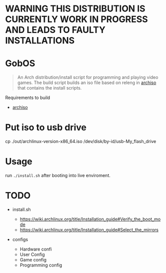 # WARNING THIS DISTRIBUTION IS CURRENTLY WORK IN PROGRESS AND LEADS TO FAULTY INSTALLATIONS

# GobOS
> An Arch distribution/install script for programming and playing video games. The build script builds an iso file based on releng in [archiso](https://wiki.archlinux.org/title/Archiso) that contains the install scripts.

Requirements to build
- [archiso](https://wiki.archlinux.org/title/Archiso)

# Put iso to usb drive
cp ./out/archlinux-version-x86_64.iso /dev/disk/by-id/usb-My_flash_drive

# Usage
run `./install.sh` after booting into live enviroment.

# TODO
- install.sh
  - https://wiki.archlinux.org/title/Installation_guide#Verify_the_boot_mode
  - https://wiki.archlinux.org/title/Installation_guide#Select_the_mirrors

- configs
  - Hardware confi
  - User Config
  - Game config
  - Programming config
